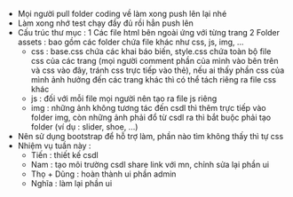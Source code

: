 + Mọi người pull folder coding về làm xong push lên lại nhé
+ Làm xong nhớ test chạy đầy đủ rồi hẳn push lên
+ Cấu trúc thư mục :
  1 Các file html bên ngoài ứng với từng trang
  2 Folder assets : bao gồm các folder chứa file khác như css, js, img, ...
    - css : base.css chứa các khai báo biến, style.css chứa toàn bộ file css của các trang (mọi người comment phần của mình vào bên trên và css vào đây, tránh css trực tiếp vào thẻ), nếu ai thấy phần css của mình ảnh hưởng đến các trang         khác thì có thể tách riêng ra file css khác
    - js : đối với mỗi file mọi người nên tạo ra file js riêng
    - img : những ảnh không tương tác đến csdl thì thêm trực tiếp vào folder img, còn những ảnh phải đổ từ csdl ra thì bắt buộc phải tạo folder (ví dụ : slider, shoe, ...)
+ Nên sử dụng bootstrap để hỗ trợ làm, phần nào tìm không thấy thì tự css
+ Nhiệm vụ tuần này :
  - Tiến : thiết kế csdl
  - Nam : tạo môi trường csdl share link với mn, chỉnh sửa lại phần ui
  - Thọ + Dũng : hoàn thành ui phần admin
  - Nghĩa : làm lại phần ui
